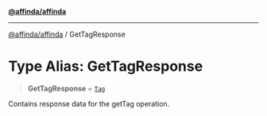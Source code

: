 [**@affinda/affinda**](../README.md)

***

[@affinda/affinda](../globals.md) / GetTagResponse

# Type Alias: GetTagResponse

> **GetTagResponse** = [`Tag`](../interfaces/Tag.md)

Contains response data for the getTag operation.
